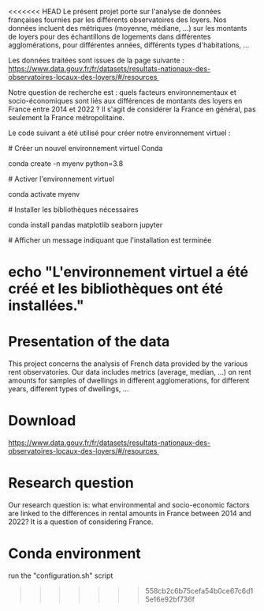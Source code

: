 <<<<<<< HEAD
﻿Le présent projet porte sur l'analyse de données françaises fournies par les différents observatoires des loyers. Nos données incluent des métriques (moyenne, médiane, ...) sur les montants de loyers pour des échantillons de logements dans différentes agglomérations, pour différentes années, différents types d'habitations, ...

Les données traitées sont issues de la page suivante : https://www.data.gouv.fr/fr/datasets/resultats-nationaux-des-observatoires-locaux-des-loyers/#/resources 

Notre question de recherche est : quels facteurs environnementaux et socio-économiques sont liés aux différences de montants des loyers en France entre 2014 et 2022 ? Il s'agit de considérer la France en général, pas seulement la France métropolitaine.

Le code suivant a été utilisé pour créer notre environnement virtuel :

\# Créer un nouvel environnement virtuel Conda

conda create -n myenv python=3.8

\# Activer l'environnement virtuel

conda activate myenv

\# Installer les bibliothèques nécessaires

conda install pandas matplotlib seaborn jupyter

\# Afficher un message indiquant que l'installation est terminée

echo "L'environnement virtuel a été créé et les bibliothèques ont été installées."
=======
# Presentation of the data
This project concerns the analysis of French data provided by the various rent observatories. Our data includes metrics (average, median, ...) on rent amounts for samples of dwellings in different agglomerations, for different years, different types of dwellings, ...

# Download 
https://www.data.gouv.fr/fr/datasets/resultats-nationaux-des-observatoires-locaux-des-loyers/#/resources 

# Research question
Our research question is: what environmental and socio-economic factors are linked to the differences in rental amounts in France between 2014 and 2022? It is a question of considering France.

# Conda environment 
run the "configuration.sh" script
>>>>>>> 558cb2c6b75cefa54b0ce67c6d15e16e92bf736f
